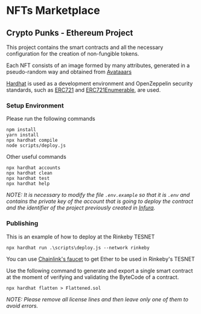 # NFTs Marketplace
## Crypto Punks - Ethereum Project
This project contains the smart contracts and all the necessary configuration for the creation of non-fungible tokens.

Each NFT consists of an image formed by many attributes, generated in a pseudo-random way and obtained from [Avataaars](https://getavataaars.com/)

[Hardhat](https://hardhat.org/) is used as a development environment and OpenZeppelin security standards, such as [ERC721](https://docs.openzeppelin.com/contracts/2.x/api/token/erc721) and [ERC721Enumerable](https://docs.openzeppelin.com/contracts/2.x/api/token/erc721#ERC721Enumerable), are used.

### Setup Environment
Please run the following commands

```shell
npm install
yarn install
npx hardhat compile
node scripts/deploy.js
```
Other useful commands

```shell
npx hardhat accounts
npx hardhat clean
npx hardhat test
npx hardhat help
```

_NOTE: It is necessary to modify the file ```.env.example``` so that it is ```.env``` and contains the private key of the account that is going to deploy the contract and the identifier of the project previously created in [Infura](https://infura.io/)._

###  Publishing
This is an example of how to deploy at the Rinkeby TESNET

``npx hardhat run .\scripts\deploy.js --network rinkeby``

You can use [Chainlink's faucet](https://faucets.chain.link/rinkeby) to get Ether to be used in Rinkeby's TESNET

Use the following command to generate and export a single smart contract at the moment of verifying and validating the ByteCode of a contract.

``npx hardhat flatten > Flattened.sol``

_NOTE: Please remove all license lines and then leave only one of them to avoid errors._
